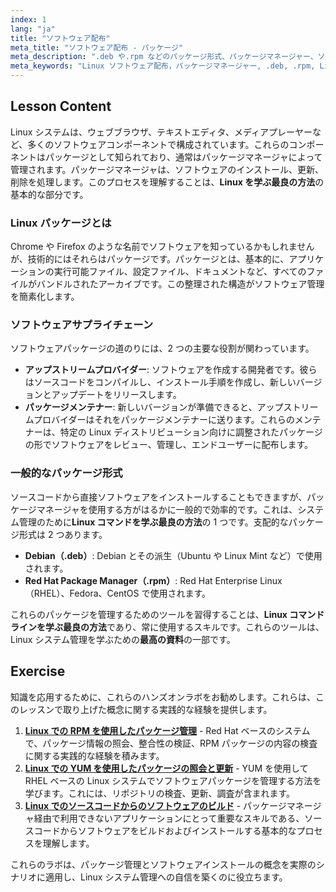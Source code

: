 ```yaml
---
index: 1
lang: "ja"
title: "ソフトウェア配布"
meta_title: "ソフトウェア配布 - パッケージ"
meta_description: ".deb や.rpm などのパッケージ形式、パッケージマネージャー、ソフトウェア配布を理解することで、Linux を学ぶ最良の方法を探求します。無料の Linux 認定コースの重要な一部です。"
meta_keywords: "Linux ソフトウェア配布，パッケージマネージャー, .deb, .rpm, Linux を学ぶ最良の方法，無料 Linux 認定コース，Linux を学ぶための最良のリソース，Linux コマンドラインを学ぶ最良の方法，ソフトウェアインストール"
---
```


## Lesson Content

Linux システムは、ウェブブラウザ、テキストエディタ、メディアプレーヤーなど、多くのソフトウェアコンポーネントで構成されています。これらのコンポーネントはパッケージとして知られており、通常はパッケージマネージャによって管理されます。パッケージマネージャは、ソフトウェアのインストール、更新、削除を処理します。このプロセスを理解することは、**Linux を学ぶ最良の方法**の基本的な部分です。

### Linux パッケージとは

Chrome や Firefox のような名前でソフトウェアを知っているかもしれませんが、技術的にはそれらはパッケージです。パッケージとは、基本的に、アプリケーションの実行可能ファイル、設定ファイル、ドキュメントなど、すべてのファイルがバンドルされたアーカイブです。この整理された構造がソフトウェア管理を簡素化します。

### ソフトウェアサプライチェーン

ソフトウェアパッケージの道のりには、2 つの主要な役割が関わっています。

- **アップストリームプロバイダー**: ソフトウェアを作成する開発者です。彼らはソースコードをコンパイルし、インストール手順を作成し、新しいバージョンとアップデートをリリースします。
- **パッケージメンテナー**: 新しいバージョンが準備できると、アップストリームプロバイダーはそれをパッケージメンテナーに送ります。これらのメンテナーは、特定の Linux ディストリビューション向けに調整されたパッケージの形でソフトウェアをレビュー、管理し、エンドユーザーに配布します。

### 一般的なパッケージ形式

ソースコードから直接ソフトウェアをインストールすることもできますが、パッケージマネージャを使用する方がはるかに一般的で効率的です。これは、システム管理のために**Linux コマンドを学ぶ最良の方法**の 1 つです。支配的なパッケージ形式は 2 つあります。

- **Debian（.deb）**: Debian とその派生（Ubuntu や Linux Mint など）で使用されます。
- **Red Hat Package Manager（.rpm）**: Red Hat Enterprise Linux（RHEL）、Fedora、CentOS で使用されます。

これらのパッケージを管理するためのツールを習得することは、**Linux コマンドラインを学ぶ最良の方法**であり、常に使用するスキルです。これらのツールは、Linux システム管理を学ぶための**最高の資料**の一部です。

## Exercise

知識を応用するために、これらのハンズオンラボをお勧めします。これらは、このレッスンで取り上げた概念に関する実践的な経験を提供します。

1.  **[Linux での RPM を使用したパッケージ管理](https://labex.io/ja/labs/rhel-managing-packages-with-rpm-in-linux-590868)** - Red Hat ベースのシステムで、パッケージ情報の照会、整合性の検証、RPM パッケージの内容の検査に関する実践的な経験を積みます。
2.  **[Linux での YUM を使用したパッケージの照会と更新](https://labex.io/ja/labs/rhel-query-and-update-packages-with-yum-in-linux-590869)** - YUM を使用して RHEL ベースの Linux システムでソフトウェアパッケージを管理する方法を学びます。これには、リポジトリの検査、更新、調査が含まれます。
3.  **[Linux でのソースコードからのソフトウェアのビルド](https://labex.io/ja/labs/comptia-build-software-from-source-code-in-linux-590853)** - パッケージマネージャ経由で利用できないアプリケーションにとって重要なスキルである、ソースコードからソフトウェアをビルドおよびインストールする基本的なプロセスを理解します。

これらのラボは、パッケージ管理とソフトウェアインストールの概念を実際のシナリオに適用し、Linux システム管理への自信を築くのに役立ちます。
